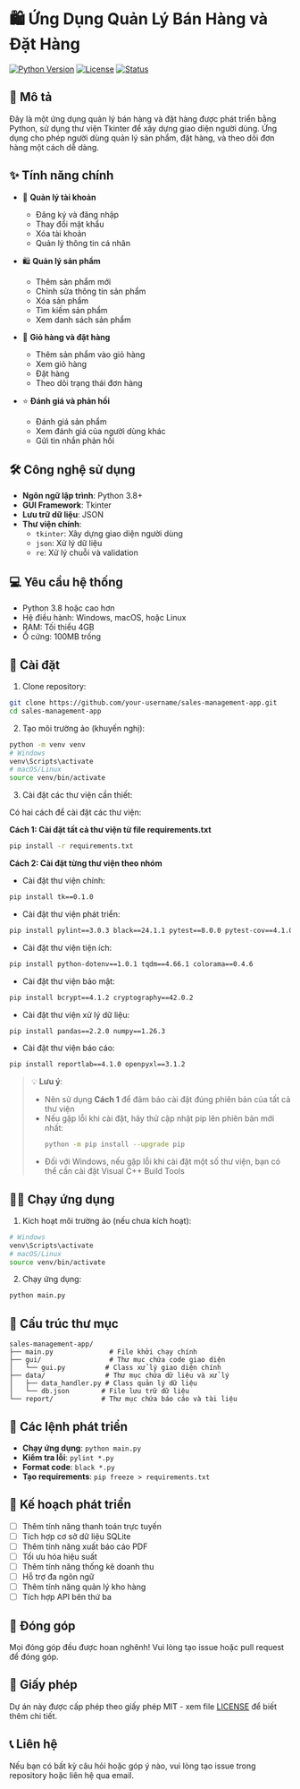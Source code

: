 # 🛍️ Ứng Dụng Quản Lý Bán Hàng và Đặt Hàng

[![Python Version](https://img.shields.io/badge/python-3.8%2B-blue)](https://www.python.org/downloads/)
[![License](https://img.shields.io/badge/license-MIT-green)](LICENSE)
[![Status](https://img.shields.io/badge/status-active-success)]()

## 📝 Mô tả

Đây là một ứng dụng quản lý bán hàng và đặt hàng được phát triển bằng Python, sử dụng thư viện Tkinter để xây dựng giao diện người dùng. Ứng dụng cho phép người dùng quản lý sản phẩm, đặt hàng, và theo dõi đơn hàng một cách dễ dàng.

## ✨ Tính năng chính

- 👤 **Quản lý tài khoản**

  - Đăng ký và đăng nhập
  - Thay đổi mật khẩu
  - Xóa tài khoản
  - Quản lý thông tin cá nhân

- 🛍️ **Quản lý sản phẩm**

  - Thêm sản phẩm mới
  - Chỉnh sửa thông tin sản phẩm
  - Xóa sản phẩm
  - Tìm kiếm sản phẩm
  - Xem danh sách sản phẩm

- 🛒 **Giỏ hàng và đặt hàng**

  - Thêm sản phẩm vào giỏ hàng
  - Xem giỏ hàng
  - Đặt hàng
  - Theo dõi trạng thái đơn hàng

- ⭐ **Đánh giá và phản hồi**
  - Đánh giá sản phẩm
  - Xem đánh giá của người dùng khác
  - Gửi tin nhắn phản hồi

## 🛠️ Công nghệ sử dụng

- **Ngôn ngữ lập trình**: Python 3.8+
- **GUI Framework**: Tkinter
- **Lưu trữ dữ liệu**: JSON
- **Thư viện chính**:
  - `tkinter`: Xây dựng giao diện người dùng
  - `json`: Xử lý dữ liệu
  - `re`: Xử lý chuỗi và validation

## 💻 Yêu cầu hệ thống

- Python 3.8 hoặc cao hơn
- Hệ điều hành: Windows, macOS, hoặc Linux
- RAM: Tối thiểu 4GB
- Ổ cứng: 100MB trống

## 🚀 Cài đặt

1. Clone repository:

```bash
git clone https://github.com/your-username/sales-management-app.git
cd sales-management-app
```

2. Tạo môi trường ảo (khuyến nghị):

```bash
python -m venv venv
# Windows
venv\Scripts\activate
# macOS/Linux
source venv/bin/activate
```

3. Cài đặt các thư viện cần thiết:

Có hai cách để cài đặt các thư viện:

**Cách 1: Cài đặt tất cả thư viện từ file requirements.txt**

```bash
pip install -r requirements.txt
```

**Cách 2: Cài đặt từng thư viện theo nhóm**

- Cài đặt thư viện chính:

```bash
pip install tk==0.1.0
```

- Cài đặt thư viện phát triển:

```bash
pip install pylint==3.0.3 black==24.1.1 pytest==8.0.0 pytest-cov==4.1.0
```

- Cài đặt thư viện tiện ích:

```bash
pip install python-dotenv==1.0.1 tqdm==4.66.1 colorama==0.4.6
```

- Cài đặt thư viện bảo mật:

```bash
pip install bcrypt==4.1.2 cryptography==42.0.2
```

- Cài đặt thư viện xử lý dữ liệu:

```bash
pip install pandas==2.2.0 numpy==1.26.3
```

- Cài đặt thư viện báo cáo:

```bash
pip install reportlab==4.1.0 openpyxl==3.1.2
```

> 💡 **Lưu ý**:
>
> - Nên sử dụng **Cách 1** để đảm bảo cài đặt đúng phiên bản của tất cả thư viện
> - Nếu gặp lỗi khi cài đặt, hãy thử cập nhật pip lên phiên bản mới nhất:
>   ```bash
>   python -m pip install --upgrade pip
>   ```
> - Đối với Windows, nếu gặp lỗi khi cài đặt một số thư viện, bạn có thể cần cài đặt Visual C++ Build Tools

## 🏃‍♂️ Chạy ứng dụng

1. Kích hoạt môi trường ảo (nếu chưa kích hoạt):

```bash
# Windows
venv\Scripts\activate
# macOS/Linux
source venv/bin/activate
```

2. Chạy ứng dụng:

```bash
python main.py
```

## 📁 Cấu trúc thư mục

```
sales-management-app/
├── main.py              # File khởi chạy chính
├── gui/                 # Thư mục chứa code giao diện
│   └── gui.py          # Class xử lý giao diện chính
├── data/               # Thư mục chứa dữ liệu và xử lý
│   ├── data_handler.py # Class quản lý dữ liệu
│   └── db.json        # File lưu trữ dữ liệu
└── report/            # Thư mục chứa báo cáo và tài liệu
```

## 🎯 Các lệnh phát triển

- **Chạy ứng dụng**: `python main.py`
- **Kiểm tra lỗi**: `pylint *.py`
- **Format code**: `black *.py`
- **Tạo requirements**: `pip freeze > requirements.txt`

## 🔮 Kế hoạch phát triển

- [ ] Thêm tính năng thanh toán trực tuyến
- [ ] Tích hợp cơ sở dữ liệu SQLite
- [ ] Thêm tính năng xuất báo cáo PDF
- [ ] Tối ưu hóa hiệu suất
- [ ] Thêm tính năng thống kê doanh thu
- [ ] Hỗ trợ đa ngôn ngữ
- [ ] Thêm tính năng quản lý kho hàng
- [ ] Tích hợp API bên thứ ba

## 👥 Đóng góp

Mọi đóng góp đều được hoan nghênh! Vui lòng tạo issue hoặc pull request để đóng góp.

## 📄 Giấy phép

Dự án này được cấp phép theo giấy phép MIT - xem file [LICENSE](LICENSE) để biết thêm chi tiết.

## 📞 Liên hệ

Nếu bạn có bất kỳ câu hỏi hoặc góp ý nào, vui lòng tạo issue trong repository hoặc liên hệ qua email.
